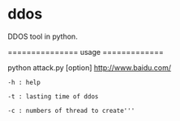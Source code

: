 ddos
====

DDOS tool in python.

=============== usage =============

python attack.py [option] http://www.baidu.com/

    -h : help

    -t : lasting time of ddos

    -c : numbers of thread to create'''
